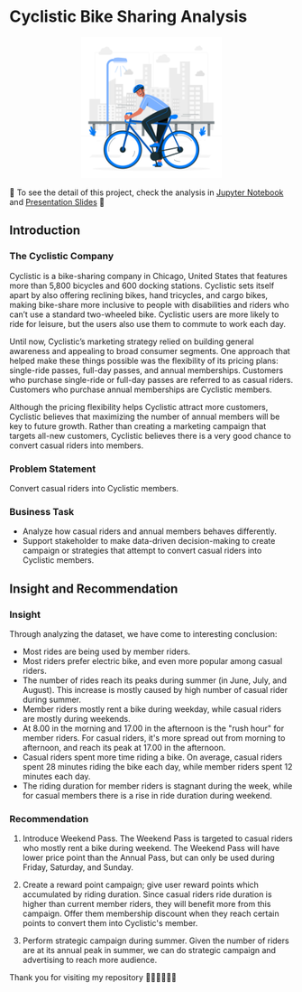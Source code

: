 # Cyclistic Bike Sharing Analysis

<p align="center">
  <img src="fig/cyclistic_cover.jpg" width="250" height="250" />

🚧 To see the detail of this project, check the analysis in [Jupyter Notebook](https://github.com/fikrionii/Cyclistic-Bike-Sharing-Analysis/blob/main/cyclistic-bike-share-project.ipynb) and [Presentation Slides](https://drive.google.com/file/d/1u4cX8xR_X3R5m_jcDgwttBHdc8MfmgjC/view?usp=sharing) 🚧

## Introduction
### The Cyclistic Company

Cyclistic is a bike-sharing company in Chicago, United States that features more than 5,800 bicycles and 600 docking stations. Cyclistic sets itself apart by also offering reclining bikes, hand tricycles, and cargo bikes, making bike-share more inclusive to people with disabilities and riders who can’t use a standard two-wheeled bike. Cyclistic users are more likely to ride for leisure, but the users also use them to commute to work each day.

Until now, Cyclistic’s marketing strategy relied on building general awareness and appealing to broad consumer segments.
One approach that helped make these things possible was the flexibility of its pricing plans: single-ride passes, full-day passes, and annual memberships. Customers who purchase single-ride or full-day passes are referred to as casual riders. Customers who purchase annual memberships are Cyclistic members.

Although the pricing flexibility helps Cyclistic attract more customers, Cyclistic believes that maximizing the number of annual members will be key to future growth. Rather than creating a marketing campaign that targets all-new customers, Cyclistic believes there is a very good chance to convert casual riders into members.

### Problem Statement

Convert casual riders into Cyclistic members.

### Business Task

- Analyze how casual riders and annual members behaves differently.
- Support stakeholder to make data-driven decision-making to create campaign or strategies that attempt to convert casual riders into Cyclistic members.
  
## Insight and Recommendation
  
### Insight

Through analyzing the dataset, we have come to interesting conclusion:
- Most rides are being used by member riders. 
- Most riders prefer electric bike, and even more popular among casual riders.
- The number of rides reach its peaks during summer (in June, July, and August). This increase is mostly caused by high number of casual rider during summer.
- Member riders mostly rent a bike during weekday, while casual riders are mostly during weekends.
- At 8.00 in the morning and 17.00 in the afternoon is the "rush hour" for member riders. For casual riders, it's more spread out from morning to afternoon, and reach its peak at 17.00 in the afternoon.
- Casual riders spent more time riding a bike. On average, casual riders spent 28 minutes riding the bike each day, while member riders spent 12 minutes each day.
- The riding duration for member riders is stagnant during the week, while for casual members there is a rise in ride duration during weekend.
  
### Recommendation
  
1. Introduce Weekend Pass. The Weekend Pass is targeted to casual riders who mostly rent a bike during weekend. The Weekend Pass will have lower price point than the Annual Pass, but can only be used during Friday, Saturday, and Sunday.

2. Create a reward point campaign; give user reward points which accumulated by riding duration. Since casual riders ride duration is higher than current member riders, they will benefit more from this campaign. Offer them membership discount when they reach certain points to convert them into Cyclistic's member.

3. Perform strategic campaign during summer. Given the number of riders are at its annual peak in summer, we can do strategic campaign and advertising to reach more audience. 
  
Thank you for visiting my repository 🚴‍♂️🚴‍♂️🚴‍♂️
